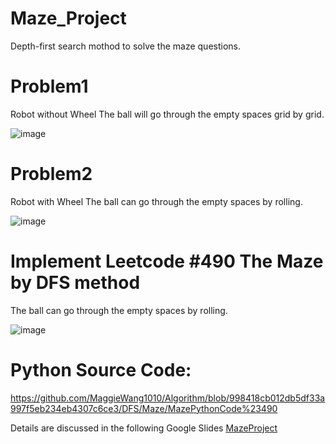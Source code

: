 # Maze_Project
Depth-first search mothod to solve the maze questions.

# Problem1
Robot without Wheel
The ball will go through the empty spaces grid by grid.

![image](https://user-images.githubusercontent.com/55336314/180590442-557a659e-7b10-4575-b531-1f804bd7e1b7.png)

# Problem2
Robot with Wheel
The ball can go through the empty spaces by rolling.

![image](https://user-images.githubusercontent.com/55336314/180591916-1951c931-2f4e-46c8-a5fd-c16ed56687ad.png)

# Implement Leetcode #490 The Maze by DFS method
The ball can go through the empty spaces by rolling.

![image](https://user-images.githubusercontent.com/55336314/180591939-6962aa5c-c45e-43fa-aef3-b594389461b5.png)
# Python Source Code:
https://github.com/MaggieWang1010/Algorithm/blob/998418cb012db5df33a997f5eb234eb4307c6ce3/DFS/Maze/MazePythonCode%23490

Details are discussed in the following Google Slides
[MazeProject](https://docs.google.com/presentation/d/15oVsPqzbSf-DRaUFPEw_ZLtDzmYuwJ3q_BwmclVA3Ic/edit?usp=sharing)
